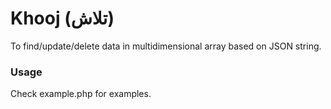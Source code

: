 Khooj (تلاش)
=====

To find/update/delete data in multidimensional array based on JSON string.

### Usage
Check example.php for examples.
